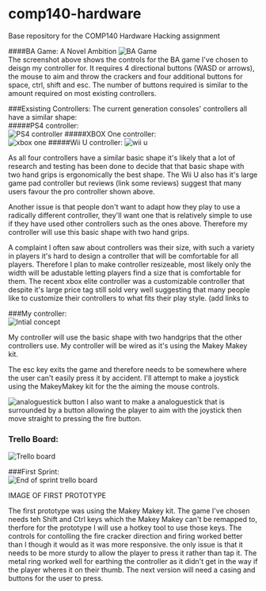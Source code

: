 # comp140-hardware
Base repository for the COMP140 Hardware Hacking assignment

####BA Game: A Novel Ambition
![BA Game](https://raw.githubusercontent.com/MaddieK19/comp140-hardware/master/BA%20game%20instructions.png)  
The screenshot above shows the controls for the BA game I've chosen to deisgn my controller for. It requires 4 directional buttons (WASD or arrows), the mouse to aim and throw the crackers and four additional buttons for space, ctrl, shift and esc. The number of buttons required is similar to the amount required on most existing controllers.


###Exsisting Controllers:
The current generation consoles' controllers all have a similar shape:  
#####PS4 controller:  
![PS4 controller](http://www.evilcontrollers.com/media/catalog/product/cache/1/image/490x351/9df78eab33525d08d6e5fb8d27136e95/p/s/ps4-frontview.png)
#####XBOX One controller:  
![xbox one](https://www.evilcontrollers.com/media/catalog/product/cache/1/image/490x351/9df78eab33525d08d6e5fb8d27136e95/x/b/xboxone-frontview-stockblack.png)
#####Wii U controller:
![wii u](http://ecx.images-amazon.com/images/I/7115A2m702L._SX522_.jpg)

As all four controllers have a similar basic shape it's likely that a lot of research and testing has been done to decide that that basic shape with two hand grips is ergonomically the best shape. The Wii U also has it's large game pad controller but reviews (link some reviews) suggest that many users favour the pro controller shown above. 

Another issue is that people don't want to adapt how they play to use a radically different controller, they'll want one that is relatively simple to use if they have used other controllers such as the ones above.  Therefore my controller will use this basic shape with two hand grips.  

A complaint I often saw about controllers was their size, with such a variety in players it's hard to design a controller that will be comfortable for all players. Therefore I plan to make controller resizeable, most likely only the width will be adustable letting players find a size that is comfortable for them.  The recent xbox elite controller was a customizable controller that despite it's large price tag still sold very well suggesting that many people like to customize their controllers to what fits their play style. (add links to 

###My controller:  
![Intial concept](https://raw.githubusercontent.com/MaddieK19/comp140-hardware/master/design.png)

My controller will use the basic shape with two handgrips that the other controllers use. My controller will be wired as it's using the Makey Makey kit.

The esc key exits the game and therefore needs to be somewhere where the user can't easily press it by accident.
I'll attempt to make a joystick using the MakeyMakey kit for the the aiming the mouse controls.

![analoguestick button](https://raw.githubusercontent.com/MaddieK19/comp140-hardware/master/js%20button.png)
I also want to make a analoguestick that is surrounded by a button allowing the player to aim with the joystick then move straight to pressing the fire button.

### Trello Board:  
![Trello board](https://raw.githubusercontent.com/MaddieK19/comp140-hardware/master/Trello%20board.PNG)

###First Sprint:  
![End of sprint trello board](https://raw.githubusercontent.com/MaddieK19/comp140-hardware/master/End%20of%20sprint%201.PNG)
  
IMAGE OF FIRST PROTOTYPE  

The first prototype was using the Makey Makey kit. The game I've chosen needs teh Shift and Ctrl keys which the Makey Makey can't be remapped to, therfore for the prototype I will use a hotkey tool to use those keys.  The controls for contolling the fire cracker direction and firing worked better than I though it would as it was more responsive. the only issue is that it needs to be more sturdy to allow the player to press it rather than tap it. The metal ring worked well for earthing the controller as it didn't get in the way if the player wheres it on their thumb. 
The next version will need a casing and buttons for the user to press.




